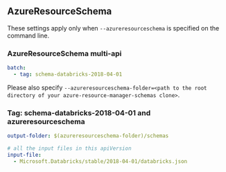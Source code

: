 ## AzureResourceSchema

These settings apply only when `--azureresourceschema` is specified on the command line.

### AzureResourceSchema multi-api

``` yaml $(azureresourceschema) && $(multiapi)
batch:
  - tag: schema-databricks-2018-04-01

```

Please also specify `--azureresourceschema-folder=<path to the root directory of your azure-resource-manager-schemas clone>`.

### Tag: schema-databricks-2018-04-01 and azureresourceschema

``` yaml $(tag) == 'schema-databricks-2018-04-01' && $(azureresourceschema)
output-folder: $(azureresourceschema-folder)/schemas

# all the input files in this apiVersion
input-file:
  - Microsoft.Databricks/stable/2018-04-01/databricks.json

```
